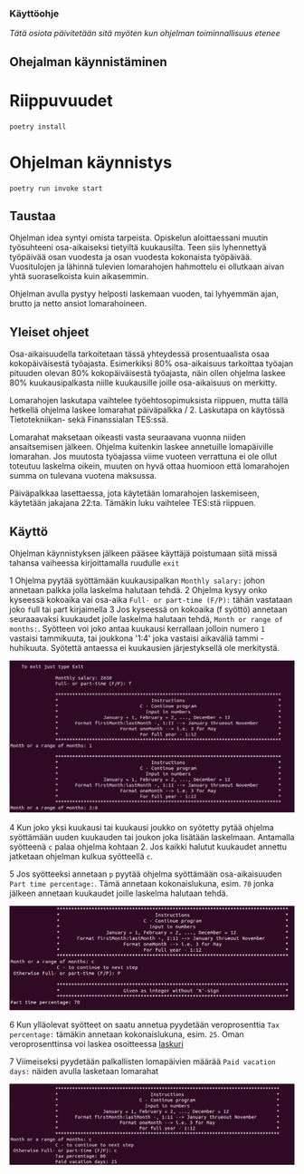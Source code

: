 ### Käyttöohje

*Tätä osiota päivitetään sitä myöten kun ohjelman toiminnallisuus etenee*

##  Ohejalman käynnistäminen


# Riippuvuudet 

`poetry install`

# Ohjelman käynnistys

`poetry run invoke start`


## Taustaa

Ohjelman idea syntyi omista tarpeista. Opiskelun aloittaessani muutin työsuhteeni 
osa-aikaiseksi tietyiltä kuukausilta. Teen siis lyhennettyä työpäivää osan vuodesta ja osan
vuodesta kokonaista työpäivää. Vuositulojen ja lähinnä tulevien lomarahojen hahmottelu ei ollutkaan 
aivan yhtä suoraselkoista kuin aikasemmin. 

Ohjelman avulla pystyy helposti laskemaan vuoden, tai lyhyemmän ajan, brutto ja netto  ansiot lomarahoineen.

## Yleiset ohjeet

Osa-aikaisuudella tarkoitetaan tässä yhteydessä prosentuaalista osaa kokopäiväisestä työajasta.
Esimerkiksi 80% osa-aikaisuus tarkoittaa työajan pituuden olevan 80% kokopäiväisestä työajasta,
näin ollen ohjelma laskee 80% kuukausipalkasta niille kuukausille joille osa-aikaisuus on merkitty.

Lomarahojen laskutapa vaihtelee työehtosopimuksista riippuen, mutta tällä hetkellä ohjelma laskee 
lomarahat päiväpalkka / 2. Laskutapa on käytössä Tietotekniikan- sekä Finanssialan TES:ssä.   

Lomarahat maksetaan oikeasti vasta seuraavana vuonna niiden ansaitsemisen jälkeen. 
Ohjelma kuitenkin laskee annetuille lomapäiville lomarahan. 
Jos muutosta työajassa viime vuoteen verrattuna ei ole ollut toteutuu laskelma oikein,
muuten on hyvä ottaa huomioon että lomarahojen summa on tulevana vuotena maksussa.    

Päiväpalkkaa lasettaessa, jota käytetään lomarahojen laskemiseen, käytetään jakajana 22:ta. 
Tämäkin luku vaihtelee TES:stä riippuen.  

## Käyttö

Ohjelman käynnistyksen jälkeen pääsee käyttäjä poistumaan siitä missä tahansa vaiheessa kirjoittamalla 
ruudulle `exit`

1 Ohjelma pyytää syöttämään kuukausipalkan `Monthly salary:` johon annetaan palkka jolla laskelma halutaan tehdä.
2 Ohjelma kysyy onko kyseessä kokoaika vai osa-aika `Full- or part-time (F/P):` tähän vastataan joko `f`ull tai `p`art kirjaimella
3 Jos kyseessä on kokoaika (f syöttö) annetaan seuraaavaksi kuukaudet jolle laskelma halutaan tehdä, `Month or range of months:`.
Syötteen voi joko antaa kuukausi kerrallaan jolloin numero `1` vastaisi tammikuuta, tai joukkona '1:4' joka vastaisi aikaväliä tammi - huhikuuta.
Syötettä antaessa ei kuukausien järjestyksellä ole merkitystä. 

![Ohje](./kuvat/salary_months.png)

4 Kun joko yksi kuukausi tai kuukausi joukko on syötetty pytää ohjelma syöttämään uuden kuukauden tai joukon joka lisätään laskelmaan. 
Antamalla syötteenä `c` palaa ohjelma kohtaan 2.
Jos kaikki halutut kuukaudet annettu jatketaan ohjelman kulkua syötteellä `c`.


5 Jos syötteeksi annetaan `p` pyytää ohjelma syöttämään osa-aikaisuuden `Part time percentage:`. Tämä annetaan kokonaislukuna, esim. `70`
jonka jälkeen annetaan kuukaudet joille laskelma halutaan tehdä. 

![Ohje](./kuvat/parttime.png)

6 Kun ylläolevat syötteet on saatu annetua pyydetään veroprosenttia `Tax percentage:` tämäkin annetaan kokonaislukuna, esim. `25`. 
Oman veroprosenttinsa voi laskea osoitteessa [laskuri](https://avoinomavero.vero.fi/_/)

7 Viimeiseksi pyydetään palkallisten lomapäivien määrää `Paid vacation days:` näiden avulla lasketaan lomarahat

![Ohje](./kuvat/tax_holiday.png)
